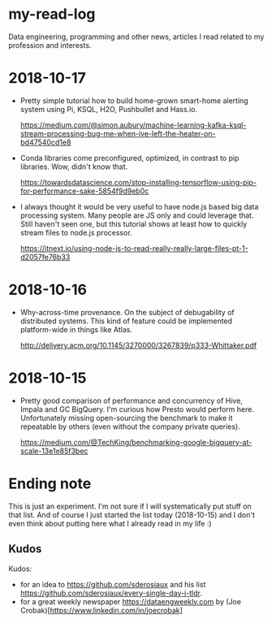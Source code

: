 # my-read-log
Data engineering, programming and other news, articles I read related to my profession and interests. 

# 2018-10-17
* Pretty simple tutorial how to build home-grown smart-home alerting system using Pi, KSQL, H2O, Pushbullet and Hass.io.
  
  https://medium.com/@simon.aubury/machine-learning-kafka-ksql-stream-processing-bug-me-when-ive-left-the-heater-on-bd47540cd1e8
  
* Conda libraries come preconfigured, optimized, in contrast to pip libraries. Wow, didn't know that.

  https://towardsdatascience.com/stop-installing-tensorflow-using-pip-for-performance-sake-5854f9d9eb0c
  
  
* I always thought it would be very useful to have node.js based big data processing system. Many people are JS only and could leverage that. Still haven't seen one, but this tutorial shows at least how to quickly stream files to node.js processor.

  https://itnext.io/using-node-js-to-read-really-really-large-files-pt-1-d2057fe76b33
  
# 2018-10-16
* Why-across-time provenance. On the subject of debugability of distributed systems. This kind of feature could be implemented platform-wide in things like Atlas.

  http://delivery.acm.org/10.1145/3270000/3267839/p333-Whittaker.pdf
# 2018-10-15

* Pretty good comparison of performance and concurrency of Hive, Impala and GC BigQuery. I'm curious how Presto would perform here. Unfortunately missing open-sourcing the benchmark to make it repeatable by others (even without the company private queries).

  https://medium.com/@TechKing/benchmarking-google-bigquery-at-scale-13e1e85f3bec



# Ending note
This is just an experiment. I'm not sure if I will systematically put stuff on that list. 
And of course I just started the list today (2018-10-15) and I don't even think about putting here what I already read in my life :) 


## Kudos
Kudos:
* for an idea to https://github.com/sderosiaux and his list https://github.com/sderosiaux/every-single-day-i-tldr. 
* for a great weekly newspaper https://dataengweekly.com by (Joe Crobak)[https://www.linkedin.com/in/joecrobak]
